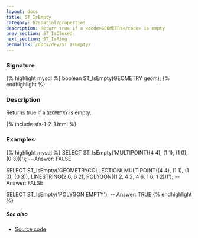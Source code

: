 ```yaml
---
layout: docs
title: ST_IsEmpty
category: h2spatial/properties
description: Return true if a <code>GEOMETRY</code> is empty
prev_section: ST_IsClosed
next_section: ST_IsRing
permalink: /docs/dev/ST_IsEmpty/
---
```


### Signature

{% highlight mysql %}
boolean ST_IsEmpty(GEOMETRY geom);
{% endhighlight %}

### Description

Returns true if a `GEOMETRY` is empty.

{% include sfs-1-2-1.html %}

### Examples

{% highlight mysql %}
SELECT ST_IsEmpty('MULTIPOINT((4 4), (1 1), (1 0), (0 3)))');
-- Answer: FALSE

SELECT ST_IsEmpty('GEOMETRYCOLLECTION(
                      MULTIPOINT((4 4), (1 1), (1 0), (0 3)), 
                      LINESTRING(2 6, 6 2), 
                      POLYGON((1 2, 4 2, 4 6, 1 6, 1 2)))');
-- Answer: FALSE

SELECT ST_IsEmpty('POLYGON EMPTY');
-- Answer: TRUE
{% endhighlight %}

##### See also

* <a href="https://github.com/irstv/H2GIS/blob/master/h2spatial/src/main/java/org/h2gis/h2spatial/internal/function/spatial/properties/ST_IsEmpty.java" target="_blank">Source code</a>
